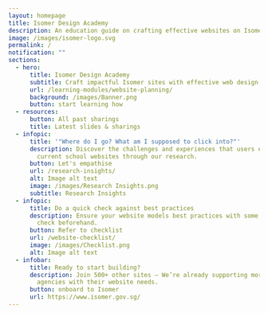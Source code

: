 ```yaml
---
layout: homepage
title: Isomer Design Academy
description: An education guide on crafting effective websites on Isomer.
image: /images/isomer-logo.svg
permalink: /
notification: ""
sections:
  - hero:
      title: Isomer Design Academy
      subtitle: Craft impactful Isomer sites with effective web design strategies
      url: /learning-modules/website-planning/
      background: /images/Banner.png
      button: start learning how
  - resources:
      button: All past sharings
      title: Latest slides & sharings
  - infopic:
      title: '"Where do I go? What am I supposed to click into?"'
      description: Discover the challenges and experiences that users encounter on
        current school websites through our research.
      button: Let's empathise
      url: /research-insights/
      alt: Image alt text
      image: /images/Research Insights.png
      subtitle: Research Insights
  - infopic:
      title: Do a quick check against best practices
      description: Ensure your website models best practices with some quick points to
        check beforehand.
      button: Refer to checklist
      url: /website-checklist/
      image: /images/Checklist.png
      alt: Image alt text
  - infobar:
      title: Ready to start building?
      description: Join 500+ other sites – We’re already supporting more than 70
        agencies with their website needs.
      button: onboard to Isomer
      url: https://www.isomer.gov.sg/
---
```

